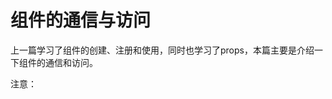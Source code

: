 # 组件的通信与访问
上一篇学习了组件的创建、注册和使用，同时也学习了props，本篇主要是介绍一下组件的通信和访问。

注意：<template>标签在ie中不支持。

## 关于slot
为了让组件可以组合，我们需要一种方式来混合父组件的内容和子组件的模版。这个处理称为内容分发，Vue实现了一个内容分发api，使用特殊的slot标签元素作为原始内容的插槽。

## 单个slot
下面的代码在定义组件的模版时，指定了一个slot元素。
```vue
<div id="app">
    <my-component>
        <h1>Hello</h1>
    </my-component>
    <my-component></my-component>
</div>
<template id="myComponent">
    <div>
        <h2>component</h2>
        <slot>如果没有分发内容，则显示slot的内容</slot>
    </div>
</template>
<script>
    Vue.component('my-component', {
        template: '#myComponent'
    })
    new Vue({
        el: '#app'
    })
</script>
```
[案例](./单个slot.html)

运行结果，第一个my-component标签有一段分发内容`<h1>Hello</h1>`，渲染组件时显示这段内容。第二个my-component标签则没有，渲染组件时候显示slot内容。

## 指定名称的slot
上面是一个匿名的slot，只能表示一个插槽，如果需要多个内容插槽，则可以为slot指定name属性。
多个slot一起使用时候，会非常有用。例如，对话框是html常用的一种交互方式。
在不同的运用场景下，对话框的头部、主体内容、底部可能是不一样的。

```vue
<div id="app">
    <model-dialog :show.sync="show">
        <header class="dialog-header" slot="header">
            <h1 class="dialog-title">提示信息</h1>
        </header>
        <div class="dialog-body" slot="body">
            <p>我是内容</p>
            <p>我是内容</p>
            <p>我是内容</p>
        </div>
        <footer class="dialog-footer" slot="footer">
            <button class="btn" @click="closeDialog">关闭</button>
        </footer>
    </model-dialog>
    <button class="btn btn-open" @click="openDialog">打开对话框</button>
</div>
<template id="dialogTemplate">
    <div class="dialogs">
        <div class="dialog" :class="{'dialog-active': show}">
            <div class="dialog-content">
                <slot name="header"></slot>
                <slot name="body"></slot>
                <slot name="footer"></slot>
            </div>
        </div>
        <div class="dialog-overlay"></div>
    </div>
</template>
<script>
    Vue.component('model-dialog', {
        template: '#dialogTemplate',
        props: ['show']
    })
    new Vue({
        el: '#app',
        data: {
            show: false
        },
        methods: {
            openDialog () {
                this.show = true
            },
            closeDialog () {
                this.show = false
            }
        }
    })
</script>
```
[案例](./多个slot.html)
用三个slot指定了name为header、body和footer，也就是说对话框的标题内容、主体内容、底部内容完全由我们自定义，这些内容就是html。
我们可以通过增加一个指令，为其绑定一个class从而达到不同对话框效果
```
<model-dialog :show.sync="show" :class="dialogClass">
...
</model-dialog>
...
<script>
    Vue.component('model-dialog', {
        template: '#dialogTemplate',
        props: ['show']
    })
    new Vue({
        el: '#app',
        data: {
            show: false
        },
        methods: {
            openDialog () {
                this.show = true
            },
            closeDialog () {
                this.show = false
            }
        }
    })
</script>
```
[案例](./多class的slot.html)
注意：slot可以不传。

多个slot同时使用的场景有很多，用户注册、登录、找回密码等表单集合也可以用一个组件来完成。

## 父子组件之间的访问
有时候我们需要父组件访问子组件，子组件访问父组件，或者是子组件访问根组件。
- 父组件访问子组件：$children、$ref
- 子组件访问父组件：$parent
- 子组件访问根组件：$root

### $children示例
```
<div id="app">
    <parent-component></parent-component>
</div>
<template id="parentComponent">
    <div>
        <child-component-1></child-component-1>
        <child-component-2></child-component-2>
        <button @click="alertMsg">显示子组件的数据</button>
    </div>
</template>
<template id="childComponent1">
    <h1>组件1</h1>
</template>
<template id="childComponent2">
    <h1>组件2</h1>
</template>
<script>
    Vue.component('parent-component', {
        template: '#parentComponent',
        components: {
            'child-component-1': {
                template: '#childComponent1',
                data () {
                    return {
                        msg: '第一个子组件'
                    }
                }
            },
            'child-component-2': {
                template: '#childComponent2',
                data () {
                    return {
                        msg: '第二个子组件'
                    }
                }
            }
        },
        methods: {
            alertMsg () {
                for (var i = 0; i < this.$children.length; i++) {
                    alert(this.$children[i].msg)
                }
            }
        }
    })
    new Vue({
        el: '#app'
    })
</script>
```
[案例](./$children示例.html)
这个代码定义了3个组件，其中一个父组件和两个子组件。
在父组件中，通过`this.$children`可以访问子组件。
- `this.$children`是一个数组，它包含了所有子组件实例。

### $refs示例
组件过多时候，通过序号访问子组件不是很方便，所以，在子组件上使用v-ref指令，可以给子组件指定一个索引ID。
```
<template id="parentComponent">
    <div>
        <child-component-1 v-ref:cc1></child-component-1>
        <child-component-2 v-ref:cc2></child-component-2>
        <button @click="alertMsg">显示子组件的数据</button>
    </div>
</template>
```
在父组件中，通过`$refs.索引ID`访问子组件的实例。
```
alertMsg () {
    alert(this.$refs.cc1.msg)
    alert(this.$refs.cc2.msg)
}
```

### $parent示例
```
<div id="app">
    <parent-component></parent-component>
</div>
<template id="parentComponent">
    <div>
        <child-component></child-component>
    </div>
</template>
<template id="childComponent">
    <div>
        <h1>子组件</h1>
        <button @click="alertMsg">显示父组件数据</button>
    </div>
</template>
<script>
    Vue.component('parent-component', {
        template: '#parentComponent',
        data () {
            return {
                msg: '我是父组件的数据'
            }
        },
        components: {
            'child-component': {
                template: '#childComponent',
                methods: {
                    alertMsg () {
                        alert(this.$parent.msg)
                    }
                }
            }
        }
    })
    new Vue({
        el: '#app'
    })
</script>
```
[案例](./$parent示例.html)
在这个示例里，子组件通过`this.$parent`可以访问到父组件实例里。

> 注意：尽管可以访问父链上任意的实例，不过子组件应当避免直接依赖父组件的数据，尽量显性地使用props传递数据，另外，在子组件中修改组件状态是非常糟糕的做法，因为：
- 1.这让父组件和子组件紧密的耦合起来。
- 2.只看父组件是很难理解父组件的状态。因为它可以被任意子组件修改，理想情况下，只有组件自己能修改他的状态。

## 自定义事件
有时候我们希望触发父组件的某个事件，可以通知到子组件，或触发子组件的某个事件，可以通知给父组件。
vue实例实现了一个自定义事件接口，用于在组件树中通知，这个事件系统独立于原生DOM事件，用法也不一样。

> 事件触发器：
- 使用`$on()`监听事件。
- 使用`$emit()`触发事件
- 使用`$once()`监听事件，但只触发一次，出发后移除监听器。
- 使用`$off()`移除监听器

## 总结
Vue组件的api主要来源于三部分
- prop 允许外部环境传递数据给组件
- 事件 允许组件触发外部环境的方法
- slot 允许外部环境插入内容到组件的视图结构内



